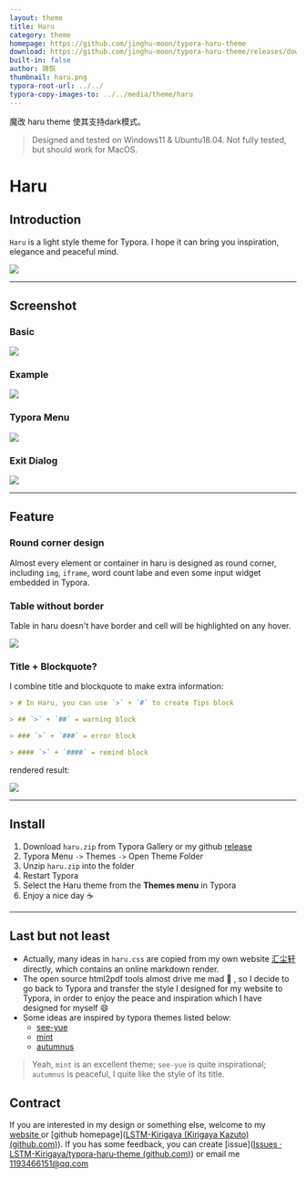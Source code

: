 ```yaml
---
layout: theme
title: Haru
category: theme
homepage: https://github.com/jinghu-moon/typora-haru-theme
download: https://github.com/jinghu-moon/typora-haru-theme/releases/download/v1.0/typora-haru-theme.zip
built-in: false
author: 锦恢
thumbnail: haru.png
typora-root-url: ../../
typora-copy-images-to: ../../media/theme/haru
---
```


魔改 haru theme 使其支持dark模式。

> Designed and tested on Windows11 & Ubuntu18.04. Not fully tested, but should work for MacOS.

# Haru

## Introduction

`Haru` is a light style theme for Typora. I hope it can bring you inspiration, elegance and peaceful mind.

![](https://cdn.jsdelivr.net/gh/LSTM-Kirigaya/KImage/Img/haru.png)

---

## Screenshot

### Basic

![](https://cdn.jsdelivr.net/gh/LSTM-Kirigaya/KImage/Img/haru1.png)

### Example

![](https://cdn.jsdelivr.net/gh/LSTM-Kirigaya/KImage/Img/haru2.png)

### Typora Menu

![](https://cdn.jsdelivr.net/gh/LSTM-Kirigaya/KImage/Img/haru3.png)

### Exit Dialog

![](https://cdn.jsdelivr.net/gh/LSTM-Kirigaya/KImage/Img/haru4.png)

---

## Feature

### Round corner design

Almost every element or container in haru is designed as round corner, including `img`, `iframe`, word count labe and even some input widget embedded in Typora.

### Table without border

Table in haru doesn't have border and cell will be highlighted on any hover.

![](https://cdn.jsdelivr.net/gh/LSTM-Kirigaya/KImage/Img/haru6.png)



### Title + Blockquote?

I combine title and blockquote to make extra information:

```markdown
> # In Haru, you can use `>` + `#` to create Tips block

> ## `>` + `##` = warning block

> ### `>` + `###` = error block

> #### `>` + `####` = remind block
```

rendered result:

![](https://cdn.jsdelivr.net/gh/LSTM-Kirigaya/KImage/Img/haru5.png)

---

## Install

1. Download `haru.zip` from Typora Gallery or my github [release](https://github.com/LSTM-Kirigaya/typora-haru-theme/releases/tag/typora)
2. Typora Menu `->` Themes `->` Open Theme Folder 
3. Unzip `haru.zip` into the folder
4. Restart Typora
5. Select the Haru theme from the **Themes menu** in Typora
6. Enjoy a nice day :coffee:

---

## Last but not least

- Actually, many ideas in `haru.css` are copied from my own website [汇尘轩](https://xn--lbun88i.studio/) directly, which contains an online markdown render.
- The open source html2pdf tools almost drive me mad :anger: , so I decide to go back to Typora and transfer the style I designed for my website to Typora, in order to enjoy the peace and inspiration which I have designed for myself :smile:
- Some ideas are inspired by typora themes listed below:
  - [see-yue](https://github.com/jinghu-moon/typora-see-yue-theme)
  - [mint](https://github.com/Y1chenYao/typora-mint-theme)
  - [autumnus](https://github.com/Soanguy/typora-theme-autumnus)


> Yeah, `mint` is an excellent theme; `see-yue` is quite inspirational; `autumnus` is peaceful, I quite like the style of its title.



## Contract

If you are interested in my design or something else, welcome to my [website ](https://xn--lbun88i.studio/)or [github homepage]([LSTM-Kirigaya (Kirigaya Kazuto) (github.com)](https://github.com/LSTM-Kirigaya)). If you has some feedback, you can create [issue]([Issues · LSTM-Kirigaya/typora-haru-theme (github.com)](https://github.com/LSTM-Kirigaya/typora-haru-theme/issues)) or email me 1193466151@qq.com
